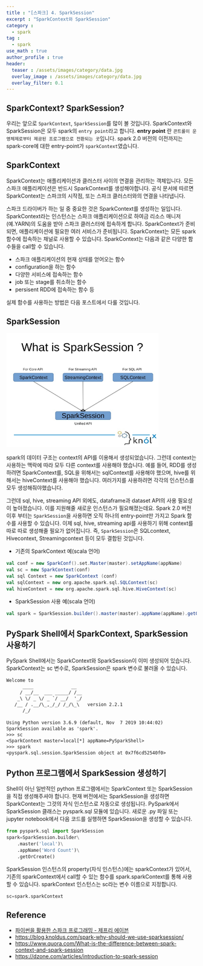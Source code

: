 ```yaml
---
title : "[스파크] 4. SparkSession"
excerpt : "SparkContext와 SparkSession"
category :
  - spark
tag :
  - spark
use_math : true
author_profile : true
header:
  teaser : /assets/images/category/data.jpg
  overlay_image : /assets/images/category/data.jpg
  overlay_filter: 0.1
---
```


## **SparkContext? SparkSession?**

우리는 앞으로 ``SparkContext``, ``SparkSession``를 많이 볼 것입니다. SparkContext와 SparkSession은 모두 spark의 ``entry point``라고 합니다. **entry point** 란 ``콘트롤이 운영체제로부터 제공된 프로그램으로 전환되는 곳``입니다. spark 2.0 버전의 이전까지는 spark-core에 대한 entry-point가 ``sparkContext``였습니다. 

## **SparkContext**  

SparkContext는 애플리케이션과 클러스터 사이의 연결을 관리하는 객체입니다. 모든 스파크 애플리케이션은 반드시 SparkContext를 생성해야합니다. 공식 문서에 따르면 SparkContext는 스파크의 시작점, 또는 스파크 클러스터와의 연결을 나타냅니다. 

스파크 드라이버가 하는 일 중 중요한 것은 SparkContext를 생성하는 일입니다. SparkContext라는 인스턴스는 스파크 애플리케이션으로 하여금 리소스 매니저(예.YARN)의 도움을 받아 스파크 클러스터에 접속하게 합니다. SparkContext가 준비되면, 애플리케이션에 필요한 여러 서비스가 준비됩니다. SparkContext는 모든 spark 함수에 접속하는 채널로 사용할 수 있습니다. SparkContext는 다음과 같은 다양한 함수들을 call할 수 있습니다.

- 스파크 애플리케이션의 현재 상태를 얻어오는 함수  
- configuration을 하는 함수
- 다양한 서비스에 접속하는 함수  
- job 또는 stage를 취소하는 함수 
- persisent RDD에 접속하는 함수 등

실제 함수를 사용하는 방법은 다음 포스트에서 다룰 것입니다.


## **SparkSession**  


<img src='../assets/img/spark/scandss.jpg' style="width:80%;">

spark의 데이터 구조는 context의 API를 이용해서 생성되었습니다. 그런데 context는 사용하는 맥락에 따라 모두 다른 context를 사용해야 했습니다. 예를 들어, RDD를 생성하려면 SparkContext를, SQL을 위해서는 sqlContext를 사용해야 했으며, hive를 위해서는 hiveContext를 사용해야 했습니다. 여러가지를 사용하려면 각각의 인스턴스를 모두 생성해줘야했습니다. 

그런데 sql, hive, streaming API 외에도, dataframe과 dataset API의 사용 필요성이 높아졌습니다. 이를 지원해줄 새로운 인스턴스가 필요해졌는데요. Spark 2.0 버전 이후 부터는 ``SparkSession``을 사용하면 오직 하나의 entry-point만 가지고 Spark 함수를 사용할 수 있습니다. 이제 sql, hive, streaming api를 사용하기 위해 context를 따로 따로 생성해줄 필요가 없어집니다. 즉, ``SparkSession``은 SQLcontext, Hivecontext, Streamingcontext 등이 모두 결합된 것입니다. 

- 기존의 SparkContext 예(scala 언어)
```scala
val conf = new SparkConf().set.Master(master).setAppName(appName)
val sc = new SparkContext(conf)
val sql Context = new SparkContext (conf)
val sqlContext = new org.apache.spark.sql.SQLContext(sc)
val hiveContext = new org.apache.spark.sql.hive.HiveContext(sc)
```

- SparkSession 사용 예(scala 언어)
```scala
val spark = SparkSession.builder().master(master).appName(appName).getOrCreate()
```

## **PySpark Shell에서 SparkContext, SparkSession 사용하기**

PySpark Shell에서는 SparkContext와 SparkSession이 이미 생성되어 있습니다. SparkContext는 sc 변수로, SparkSession은 spark 변수로 불러올 수 있습니다. 

```
Welcome to
      ____              __
     / __/__  ___ _____/ /__
    _\ \/ _ \/ _ `/ __/  '_/
   /__ / .__/\_,_/_/ /_/\_\   version 2.2.1
      /_/

Using Python version 3.6.9 (default, Nov  7 2019 10:44:02)
SparkSession available as 'spark'.
>>> sc
<SparkContext master=local[*] appName=PySparkShell>
>>> spark
<pyspark.sql.session.SparkSession object at 0x7f6cd52540f0>
```


## **Python 프로그램에서 SparkSession 생성하기**

Shell이 아닌 일반적인 python 프로그램에서는 SparkContext 또는 SparkSession을 직접 생성해주셔야 합니다. 현재 버전에서는 SparkSession을 생성하면 SparkContext는 그것의 자식 인스턴스로 자동으로 생성됩니다. PySpark에서 SparkSession 클래스는 pyspark.sql 모듈에 있습니다. 새로운 .py 파일 또는 jupyter notebook에서 다음 코드를 실행하면 SparkSession을 생성할 수 있습니다. 

```python
from pyspark.sql import SparkSession
spark=SparkSession.builder\
    .master('local')\
    .appName('Word Count')\
    .getOrCreate()
```

SparkSession 인스턴스의 property(자식 인스턴스)에는 sparkContext가 있어서, 기존의 sparkContext에서 call할 수 있는 함수를 spark.sparkContext를 통해 사용할 수 있습니다. sparkContext 인스턴스는 sc라는 변수 이름으로 지정합니다.

```python
sc=spark.sparkContext
```

## Reference
- <a href="#"> 파이썬을 활용한 스파크 프로그래밍 - 제프리 에이븐 </a>
- https://blog.knoldus.com/spark-why-should-we-use-sparksession/ 
- https://www.quora.com/What-is-the-difference-between-spark-context-and-spark-session 
- https://dzone.com/articles/introduction-to-spark-session 
